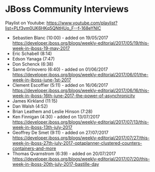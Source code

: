 JBoss Community Interviews
====
Playlist on Youtube: https://www.youtube.com/playlist?list=PLf3vm0UK6HKq5QNtHUo_F--f-168eYNlC

* Sebastien Blanc (10:00) - added on 19/05/2017 https://developer.jboss.org/blogs/weekly-editorial/2017/05/19/this-week-in-jboss-19-may-2017
* Eric Schabell (8:14)
* Edson Yanaga (7:47)
* Don Schenck (6:38)
* Sanne Grinovero (6:40) - added on 01/06/2017 https://developer.jboss.org/blogs/weekly-editorial/2017/06/01/the-week-in-jboss-june-1st-2017
* Clement Escoffier (5:11) - added on 16/06/2017 https://developer.jboss.org/blogs/weekly-editorial/2017/06/16/this-week-in-jboss-16th-june-2017-the-power-of-asynchronicity
* James Kirkland (11:15)
* Dan Walsh (4:52)
* Brian Leathem and Leslie Hinson (7:28)
* Ken Finnigan (4:30) - added on 13/07/2017 https://developer.jboss.org/blogs/weekly-editorial/2017/07/13/this-week-in-jboss-13th-july-2017
* Geoffrey De Smet (9:11) - added on 27/07/2017 https://developer.jboss.org/blogs/weekly-editorial/2017/07/27/this-week-in-jboss-27th-july-2017-optaplanner-clustered-counters-containers-and-more
* Thomas Qvarnstrom (6:39) - added on 20/07/2017 https://developer.jboss.org/blogs/weekly-editorial/2017/07/20/this-week-in-jboss-20th-july-2017-bastille-day
